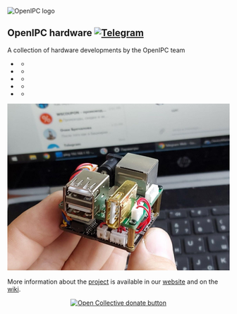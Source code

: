 ![OpenIPC logo][logo]

## OpenIPC hardware  [![Telegram](https://openipc.org/images/telegram_button.svg)][telegram]

A collection of hardware developments by the OpenIPC team

* -
* -
* -
* -
* -

![Board-1](photo_2020-09-03_15-48-08.jpg)


More information about the [project][project] is available in our [website][website]
and on the [wiki][wiki].

<p align="center">
<a href="https://opencollective.com/openipc/contribute/backer-14335/checkout" target="_blank"><img src="https://opencollective.com/webpack/donate/button@2x.png?color=blue" width="250" alt="Open Collective donate button"></a>
</p>


[firmware]: https://github.com/openipc/firmware/
[logo]: https://openipc.org/assets/openipc-logo-black.svg
[mit]: https://opensource.org/license/mit/
[opencollective]: https://opencollective.com/openipc
[paypal]: https://www.paypal.com/donate/?hosted_button_id=C6F7UJLA58MBS
[project]: https://github.com/openipc/
[telegram]: https://t.me/OpenIPC
[website]: https://openipc.org/
[wiki]: https://github.com/openipc/wiki/
